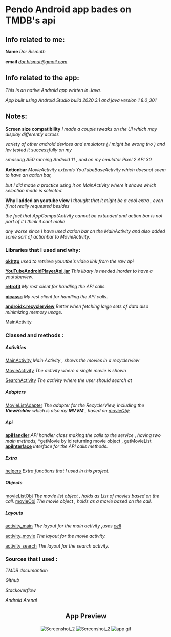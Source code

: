 

# Pendo Android app bades on TMDB's api

## Info related to me:
**Name**  *Dor Bismuth*

**email**  *dor.bismut@gmail.com*


## Info related to the app:
*This is an native Android app written in Java.*

*App built using Android Studio build 2020.3.1 and java version 1.8.0_301*

## Notes:

**Screen size compatibility**  *I made a couple tweaks on the UI which may display differently across*

*variety of other android devices and emulators ( I might be wrong tho ) and Iev tested it successfully on my*

*smasung A50 running Android 11 , and on my emulator Pixel 2 API 30*


**Actionbar**  *MovieActivity extends  YouTubeBaseActivity which doesnot seem to have an action bar,*

*but I did made a practice using it on MainActivity where it shows which selection mode is selected.*

**Why I added an youtube view**  *I thought that it might be a cool extra , even if not really requested besides*

*the fact that AppCompatActivity cannot be extended and action bar is not part of it I think it cant make*

*any worse since I have used action bar on the MainActivity and also added some sort of actionbar to MovieActivity.*

### Libraries that I used and why:
**[okhttp](https://square.github.io)**  *used to retrieve youutbe's video link from the raw api*

**[YouTubeAndroidPlayerApi.jar](https://developers.google.com/youtube/android/player/downloads)**  *This libary is needed inorder to have a youtubeview.*

**[retrofit](https://square.github.io/retrofit/)**  *My rest client for handling the API calls.*

**[picasso](https://square.github.io/picasso/)**  *My rest client for handling the API calls.*

**[androidx.recyclerview](https://developer.android.com/jetpack/androidx/releases/recyclerview)**  *Better when fetching large sets of data also minimizing memory usage.*

 [MainActivity](master/app/src/main/java/com/example/pendotmdb/activities/MainActivity.java)

 

### Classed and methods :

##### Activities
[MainActivity](https://github.com/D0rb/PendoTMDB/https://github.com/D0rb/PendoTMDB/blob/master/app/src/main/java/com/example/pendotmdb/activities/MainActivity.java)  *Main Activity , shows the movies in a recyclerview*
 
[MovieActivity](https://github.com/D0rb/PendoTMDB/https://github.com/D0rb/PendoTMDB/blob/master/app/src/main/java/com/example/pendotmdb/activities/MovieActivity.java)  *The activity where a single movie is shown*
  
[SearchActivity](https://github.com/D0rb/PendoTMDB/https://github.com/D0rb/PendoTMDB/blob/master/app/src/main/java/com/example/pendotmdb/activities/SearchActivity.java)  *The activity where the user should search at*
  
 ##### Adapters
 [MovieListAdapter](https://github.com/D0rb/PendoTMDB/https://github.com/D0rb/PendoTMDB/blob/master/app/src/main/java/com/example/pendotmdb/activities/MovieListAdapter.java)  *The adapter for the RecyclerView, including the **ViewHolder** which is also my **MVVM** ,*
*based on [movieObj](https://github.com/D0rb/PendoTMDB/https://github.com/D0rb/PendoTMDB/blob/master/app/src/main/java/com/example/pendotmdb/objects/movieObj.java);*
 ##### Api
**[apiHandler](https://github.com/D0rb/PendoTMDB/blob/master/app/src/main/java/com/example/pendotmdb/api/apiHandler.java)**  *API handler class making the calls to the service , having two main methods,*
*getMovie by id returning movie object , getMovieList
**[apiInterface](https://github.com/D0rb/PendoTMDB/blob/master/app/src/main/java/com/example/pendotmdb/api/apiInterface.java)**  *Interface for the API calls methods.*
 ##### Extra
 [helpers](https://github.com/D0rb/PendoTMDB/blob/master/app/src/main/java/com/example/pendotmdb/extra/helpers.java)  *Extra functions that I used in this project.*
 ##### Objects
 [movieListObj](https://github.com/D0rb/PendoTMDB/blob/master/app/src/main/java/com/example/pendotmdb/objects/movieListObj.java)  *The movie list object , holds as List of movies based on the call.*
  [movieObj](https://github.com/D0rb/PendoTMDB/blob/master/app/src/main/java/com/example/pendotmdb/objects/movieObj.java)  *The movie object , holds as a movie based on the call.*

  ##### Layouts
[activity_main](https://github.com/D0rb/PendoTMDB/tree/master/app/src/main/res/layout/activity_main.xml) *The layout for the main activity ,uses [cell](https://github.com/D0rb/PendoTMDB/tree/master/app/src/main/res/layout/cell.xml)*

[activity_movie](https://github.com/D0rb/PendoTMDB/tree/master/app/src/main/res/layout/activity_movie.xml)  *The layout for the movie activity.*

[activity_search](https://github.com/D0rb/PendoTMDB/tree/master/app/src/main/res/layout/activity_search.xml)  *The layout for the search activity.*

### Sources that I used :
*TMDB documantion*

*Github*

*Stackoverflow*

*Android Arenal*


<div align="center">

## App Preview
![Screenshot_2](Screenshot_1.png "Screenshot_1")  ![Screenshot_2](Screenshot_1.png "Screenshot_2")
![app gif](app.gif "app gif")
